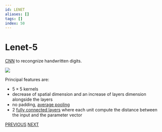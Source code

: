 ```yaml
---
id: LENET
aliases: []
tags: []
index: 50
---
```


# Lenet-5

[CNN](computer_vision/CONVOLUTIONAL_NEURAL_NETWORKS.md) to recongnize handwritten digits.

![](computer_vision/Pasted%20image%2020241001101124.png)

Principal features are:

- $5\times 5$ kernels
- decrease of spatial dimension and an increase of layers dimension alongside the layers
- no padding, [average pooling](CONVOLUTIONAL_NEURAL_NETWORKS.md#POOLING%20LAYERS)
- 2 [fully connected layers](DEEP_LEARNING_AND_NEURAL_NETWORKS.md#FULLY%20CONNECTED%20LAYERS) where each unit compute the distance between the input and the parameter vector

[PREVIOUS](pages/machine_learning_cv/CONVOLUTIONAL_NEURAL_NETWORKS.md) [NEXT](computer_vision/machine_learning_cv/ALEXNET.md)
